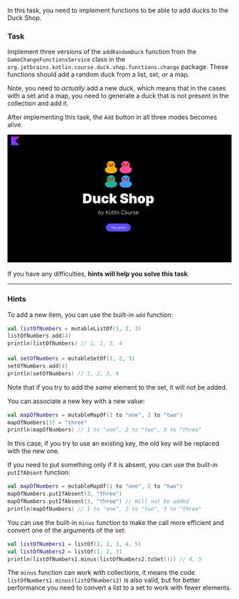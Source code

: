 In this task, you need to implement functions to be able to
add ducks to the Duck Shop.

### Task

Implement three versions of the `addRandomDuck` function from the `GameChangeFunctionsService` class in
the `org.jetbrains.kotlin.course.duck.shop.functions.change` package.
These functions should add a random duck from a list, set, or a map.

Note, you need to _actually_ add a new duck, which means that in the cases with a set and a map, you 
need to generate a duck that is not present in the collection and add it.

After implementing this task, the `Add` button in all three modes becomes alive.

<div class="hint" title="Push me to view the expected state of the application after completing this task">

![Current state](../../utils/src/main/resources/images/duck/shop/states/state_5.gif)

</div>

If you have any difficulties, **hints will help you solve this task**.

----

### Hints

<div class="hint" title="Push me to learn how to add a new item into a list or set">

To add a new item, you can use the built-in `add` function:
```kotlin
val listOfNumbers = mutableListOf(1, 2, 3)
listOfNumbers.add(4)
println(listOfNumbers) // 1, 2, 3, 4

val setOfNumbers = mutableSetOf(1, 2, 3)
setOfNumbers.add(4)
println(setOfNumbers) // 1, 2, 3, 4
```

Note that if you try to add the _same_ element to the set, it will not be added.
</div>

<div class="hint" title="Push me to learn how to add a new item into a map">

You can associate a new key with a new value:
```kotlin
val mapOfNumbers = mutableMapOf(1 to "one", 2 to "two")
mapOfNumbers[3] = "three"
println(mapOfNumbers) // 1 to "one", 2 to "two", 3 to "three"
```

In this case, if you try to use an existing key, the old key will be replaced with the new one.

If you need to put something only if it is absent, you can use the built-in `putIfAbsent` function:
```kotlin
val mapOfNumbers = mutableMapOf(1 to "one", 2 to "two")
mapOfNumbers.putIfAbsent(3, "three")
mapOfNumbers.putIfAbsent(3, "three") // Will not be added
println(mapOfNumbers) // 1 to "one", 2 to "two", 3 to "three"
```
</div>

<div class="hint" title="Push me to learn how to find the difference between two lists">

You can use the built-in `minus` function to make the call more efficient and convert one of the arguments of the set:
```kotlin
val listOfNumbers1 = listOf(1, 2, 3, 4, 5)
val listOfNumbers2 = listOf(1, 2, 3)
println(listOfNumbers1.minus(listOfNumbers2.toSet())) // 4, 5
```

The `minus` function can work with collections, it means the code `listOfNumbers1.minus(listOfNumbers2)` is also valid, 
but for better performance you need to convert a list to a set to work with fewer elements.
</div>
